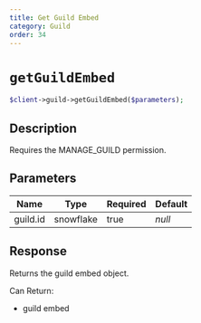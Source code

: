 ```yaml
---
title: Get Guild Embed
category: Guild
order: 34
---
```


# `getGuildEmbed`

```php
$client->guild->getGuildEmbed($parameters);
```

## Description

Requires the MANAGE_GUILD permission.

## Parameters


Name | Type | Required | Default
--- | --- | --- | ---
guild.id | snowflake | true | *null*

## Response

Returns the guild embed object.

Can Return:

* guild embed
